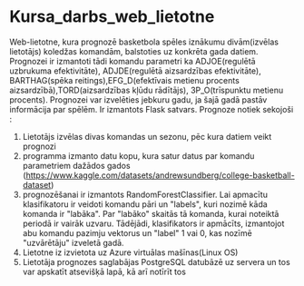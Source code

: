 # Kursa_darbs_web_lietotne
Web-lietotne, kura prognozē basketbola spēles iznākumu divām(izvēlas lietotājs) koledžas komandām, balstoties uz konkrēta gada datiem. Prognozei ir izmantoti tādi komandu parametri ka ADJOE(regulētā uzbrukuma efektivitāte), ADJDE(regulētā aizsardzības efektivitāte), BARTHAG(spēka reitings),EFG_D(efektīvais metienu procents aizsardzībā),TORD(aizsardzības kļūdu rādītājs), 3P_O(trīspunktu metienu procents).  Prognozei var izvelēties jebkuru gadu, ja šajā gadā pastāv informācija par spēlēm. Ir izmantots Flask satvars.
Prognoze notiek sekojoši :
1) Lietotājs izvēlas divas komandas un sezonu, pēc kura datiem veikt prognozi
2) programma izmanto datu kopu, kura satur datus par komandu parametriem dažādos gados (https://www.kaggle.com/datasets/andrewsundberg/college-basketball-dataset)
3) prognozēšanai ir izmantots RandomForestClassifier. Lai apmacītu klasifikatoru ir veidoti komandu pāri un "labels", kuri nozimē kāda komanda ir "labāka". Par "labāko" skaitās tā komanda, kurai noteiktā periodā ir vairāk uzvaru. Tādējādi, klasifikators ir apmācīts, izmantojot abu komandu pazimju vektorus un "label" 1 vai 0, kas nozīmē "uzvārētāju" izveletā gadā.
4) Lietotne iz izvietota uz Azure virtuālas mašīnas(Linux OS)
5) Lietotāja prognozes saglabājas PostgreSQL datubāzē uz servera un tos var apskatīt atsevišķā lapā, kā arī notīrīt tos

